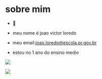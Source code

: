 #  sobre mim
- :monocle_face:
- meu nome é joao victor loredo

- meu email:joao.loredo@escola.pr.gov.br
 
- estou no 1 ano do ensino medio

![](https://img.shields.io/badge/JavaScript-323330?style=for-the-badge&logo=javascript&logoColor=F7DF1E)

![](https://img.shields.io/badge/Scratch-4D97FF?style=for-the-badge&logo=Scratch&logoColor=white)
